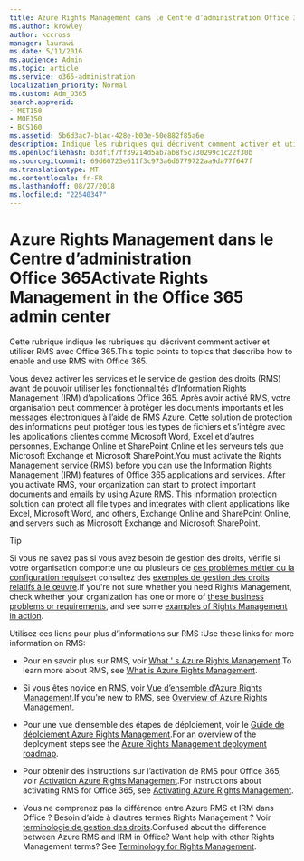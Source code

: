 ```yaml
---
title: Azure Rights Management dans le Centre d’administration Office 365
ms.author: krowley
author: kccross
manager: laurawi
ms.date: 5/11/2016
ms.audience: Admin
ms.topic: article
ms.service: o365-administration
localization_priority: Normal
ms.custom: Adm_O365
search.appverid:
- MET150
- MOE150
- BCS160
ms.assetid: 5b6d3ac7-b1ac-428e-b03e-50e882f85a6e
description: Indique les rubriques qui décrivent comment activer et utiliser le service de gestion des droits avec Office 365.
ms.openlocfilehash: b3df1f7ff39214d5ab7ab8f5c730299c1c22f30b
ms.sourcegitcommit: 69d60723e611f3c973a6d6779722aa9da77f647f
ms.translationtype: MT
ms.contentlocale: fr-FR
ms.lasthandoff: 08/27/2018
ms.locfileid: "22540347"
---
```

# <a name="activate-rights-management-in-the-office-365-admin-center"></a><span data-ttu-id="50ce5-103">Azure Rights Management dans le Centre d’administration Office 365</span><span class="sxs-lookup"><span data-stu-id="50ce5-103">Activate Rights Management in the Office 365 admin center</span></span>

<span data-ttu-id="50ce5-104">Cette rubrique indique les rubriques qui décrivent comment activer et utiliser RMS avec Office 365.</span><span class="sxs-lookup"><span data-stu-id="50ce5-104">This topic points to topics that describe how to enable and use RMS with Office 365.</span></span>
  
<span data-ttu-id="50ce5-p101">Vous devez activer les services et le service de gestion des droits (RMS) avant de pouvoir utiliser les fonctionnalités d’Information Rights Management (IRM) d’applications Office 365. Après avoir activé RMS, votre organisation peut commencer à protéger les documents importants et les messages électroniques à l’aide de RMS Azure. Cette solution de protection des informations peut protéger tous les types de fichiers et s’intègre avec les applications clientes comme Microsoft Word, Excel et d’autres personnes, Exchange Online et SharePoint Online et les serveurs tels que Microsoft Exchange et Microsoft SharePoint.</span><span class="sxs-lookup"><span data-stu-id="50ce5-p101">You must activate the Rights Management service (RMS) before you can use the Information Rights Management (IRM) features of Office 365 applications and services. After you activate RMS, your organization can start to protect important documents and emails by using Azure RMS. This information protection solution can protect all file types and integrates with client applications like Excel, Microsoft Word, and others, Exchange Online and SharePoint Online, and servers such as Microsoft Exchange and Microsoft SharePoint.</span></span>
  
> [!TIP]
> <span data-ttu-id="50ce5-108">Si vous ne savez pas si vous avez besoin de gestion des droits, vérifie si votre organisation comporte une ou plusieurs de [ces problèmes métier ou la configuration requise](https://docs.microsoft.com/rights-management/understand-explore/azure-rms-problems-it-solves)et consultez des [exemples de gestion des droits relatifs à le œuvre](https://docs.microsoft.com/rights-management/understand-explore/what-admins-users-see).</span><span class="sxs-lookup"><span data-stu-id="50ce5-108">If you're not sure whether you need Rights Management, check whether your organization has one or more of [these business problems or requirements](https://docs.microsoft.com/rights-management/understand-explore/azure-rms-problems-it-solves), and see some [examples of Rights Management in action](https://docs.microsoft.com/rights-management/understand-explore/what-admins-users-see).</span></span> 
  
<span data-ttu-id="50ce5-109">Utilisez ces liens pour plus d’informations sur RMS :</span><span class="sxs-lookup"><span data-stu-id="50ce5-109">Use these links for more information on RMS:</span></span>
  
- <span data-ttu-id="50ce5-110">Pour en savoir plus sur RMS, voir [What ' s Azure Rights Management](https://docs.microsoft.com/rights-management/understand-explore/what-is-azure-rms).</span><span class="sxs-lookup"><span data-stu-id="50ce5-110">To learn more about RMS, see [What is Azure Rights Management](https://docs.microsoft.com/rights-management/understand-explore/what-is-azure-rms).</span></span>
    
- <span data-ttu-id="50ce5-111">Si vous êtes novice en RMS, voir [Vue d’ensemble d’Azure Rights Management](https://docs.microsoft.com/rights-management/understand-explore/azure-rights-management).</span><span class="sxs-lookup"><span data-stu-id="50ce5-111">If you're new to RMS, see [Overview of Azure Rights Management](https://docs.microsoft.com/rights-management/understand-explore/azure-rights-management).</span></span>
    
- <span data-ttu-id="50ce5-112">Pour une vue d’ensemble des étapes de déploiement, voir le [Guide de déploiement Azure Rights Management](https://docs.microsoft.com/rights-management/plan-design/deployment-roadmap).</span><span class="sxs-lookup"><span data-stu-id="50ce5-112">For an overview of the deployment steps see the [Azure Rights Management deployment roadmap](https://docs.microsoft.com/rights-management/plan-design/deployment-roadmap).</span></span>
    
- <span data-ttu-id="50ce5-113">Pour obtenir des instructions sur l’activation de RMS pour Office 365, voir [Activation Azure Rights Management](https://technet.microsoft.com/library/jj658941.aspx).</span><span class="sxs-lookup"><span data-stu-id="50ce5-113">For instructions about activating RMS for Office 365, see [Activating Azure Rights Management](https://technet.microsoft.com/library/jj658941.aspx).</span></span>
    
- <span data-ttu-id="50ce5-p102">Vous ne comprenez pas la différence entre Azure RMS et IRM dans Office ? Besoin d’aide à d’autres termes Rights Management ? Voir [terminologie de gestion des droits](https://technet.microsoft.com/library/dn595132.aspx).</span><span class="sxs-lookup"><span data-stu-id="50ce5-p102">Confused about the difference between Azure RMS and IRM in Office? Want help with other Rights Management terms? See [Terminology for Rights Management](https://technet.microsoft.com/library/dn595132.aspx).</span></span>
    

